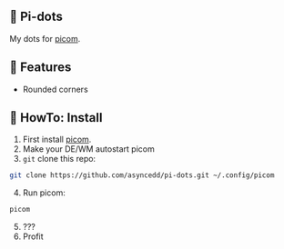 ## 🌠 Pi-dots

My dots for [picom](https://github.com/yshui/picom/tree/next).

## 🌈 Features

- Rounded corners

## 🤔 HowTo: Install

1. First install [picom](https://github.com/yshui/picom/tree/next).
2. Make your DE/WM autostart picom
3. `git` clone this repo:

```bash
git clone https://github.com/asyncedd/pi-dots.git ~/.config/picom
```

4. Run picom:

```bash
picom
```

5. ???
6. Profit
